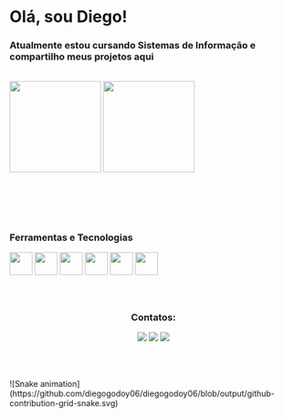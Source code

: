 <h1> Olá, sou Diego! </h1>
<a><h3>Atualmente estou cursando Sistemas de Informação e compartilho meus projetos aqui</h3></a>
<br>
<img height="160em" src="https://github-readme-stats.vercel.app/api/top-langs/?diegogodoy06&layout=compact&langs_count=7&theme=dark"/> <img height="160em" src="https://github-readme-stats.vercel.app/api?diegogodoy06&show_icons=true&theme=dark&include_all_commits=true&count_private=true"/>

<br>  <div align="center" dir="auto"> 
<h2 dir="auto"></h2></div> <br>
<a><h3>Ferramentas e Tecnologias</h3></a>
  
<a><img src="https://cdn.jsdelivr.net/gh/devicons/devicon/icons/behance/behance-original.svg" width="40" height="40"/></a><a> <img src="https://cdn.jsdelivr.net/gh/devicons/devicon/icons/photoshop/photoshop-plain.svg" width="40" height="40"/></a> <a><img src="https://cdn.jsdelivr.net/gh/devicons/devicon/icons/html5/html5-original.svg" width="40" height="40"/></a> <a><img src="https://cdn.jsdelivr.net/gh/devicons/devicon/icons/css3/css3-original.svg" width="40" height="40"/></a> <a><img src="https://cdn.jsdelivr.net/gh/devicons/devicon/icons/python/python-original.svg" width="40" height="40"/></a> <a><img src="https://cdn.jsdelivr.net/gh/devicons/devicon/icons/csharp/csharp-original.svg" width="40" height="40"/></a>
  
  
  
<br>
<div align="center" dir="auto"> 
<h2 dir="auto"></h2>
  <a><h3>Contatos:</h3></a>

<div>
<a href="https://instagram.com/diego.hemsworth" target="_blank"><img src="https://img.shields.io/badge/-Instagram-%23E4405F?style=for-the-badge&logo=instagram&logoColor=white" target="_blank"></a>
<a href = "mailto:diegoalex-gdy@outlook.com"><img src="https://img.shields.io/badge/Microsoft_Outlook-0078D4?style=for-the-badge&logo=microsoft-outlook&logoColor=white" target="_blank"></a>
<a href="https://www.linkedin.com/in/seu-usuário-linkedln-aqui" target="_blank"><img src="https://img.shields.io/badge/-LinkedIn-%230077B5?style=for-the-badge&logo=linkedin&logoColor=white" target="_blank"></a>   
</div>
</div>
  <br><br>
  
  <div align="center" dir="auto"> 
<h2 dir="auto"></h2></div>
![Snake animation](https://github.com/diegogodoy06/diegogodoy06/blob/output/github-contribution-grid-snake.svg)
<br><br>
